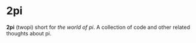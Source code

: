 # 2pi
**2pi** (twopi) short for *the world of pi*. A collection of code and other related thoughts about pi.
